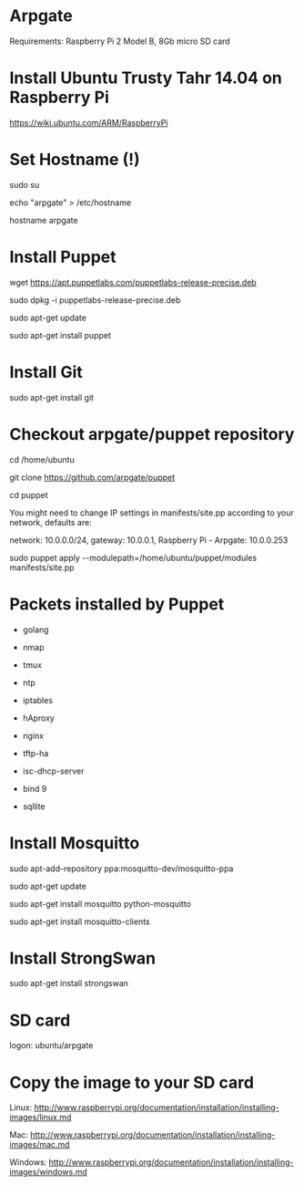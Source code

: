 # Arpgate

Requirements: Raspberry Pi 2 Model B, 8Gb micro SD card


Install Ubuntu Trusty Tahr 14.04 on Raspberry Pi
================================================
https://wiki.ubuntu.com/ARM/RaspberryPi


Set Hostname (!)
================
sudo su

echo "arpgate" > /etc/hostname 

hostname arpgate


Install Puppet
==============
wget https://apt.puppetlabs.com/puppetlabs-release-precise.deb

sudo dpkg -i puppetlabs-release-precise.deb

sudo apt-get update

sudo apt-get install puppet



Install Git
===========
sudo apt-get install git


Checkout arpgate/puppet repository
==================================
cd /home/ubuntu

git clone https://github.com/arpgate/puppet

cd puppet

You might need to change IP settings in manifests/site.pp according to your network, defaults are:

network: 10.0.0.0/24, gateway: 10.0.0.1, Raspberry Pi - Arpgate: 10.0.0.253

sudo puppet apply --modulepath=/home/ubuntu/puppet/modules manifests/site.pp


Packets installed by Puppet
===========================
- golang

- nmap

- tmux

- ntp

- iptables

- hAproxy

- nginx

- tftp-ha

- isc-dhcp-server

- bind 9

- sqllite


Install Mosquitto
=================
sudo apt-add-repository ppa:mosquitto-dev/mosquitto-ppa

sudo apt-get update

sudo apt-get install mosquitto python-mosquitto

sudo apt-get install mosquitto-clients


Install StrongSwan
===================
sudo apt-get install strongswan


SD card
=======
logon:  ubuntu/arpgate


Copy the image to your SD card
================================================
Linux: http://www.raspberrypi.org/documentation/installation/installing-images/linux.md

Mac: http://www.raspberrypi.org/documentation/installation/installing-images/mac.md

Windows: http://www.raspberrypi.org/documentation/installation/installing-images/windows.md







